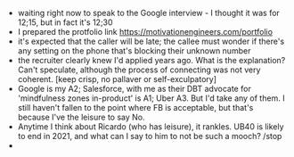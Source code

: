 - waiting right now to speak to the Google interview - I thought it was for 12;15, but in fact it's 12;30
- I prepared the protfolio link https://motivationengineers.com/portfolio
- it's expected that the caller will be late; the callee must wonder if there's any setting on the phone that's blocking their unknown number
- the recruiter clearly knew I'd applied years ago. What is the explanation? Can't speculate, although the process of connecting was not very coherent. [keep crisp, no pallaver or self-exculpatory]
- Google is my A2; Salesforce, with me as their DBT advocate for 'mindfulness zones in-product' is A1; Uber A3. But I'd take any of them. I still haven't fallen to the point where FB is acceptable, but that's because I've the leisure to say No. 
- Anytime I think about Ricardo (who has leisure), it rankles. UB40 is likely to end in 2021, and what can I say to him to not be such a mooch? /stop
- 
